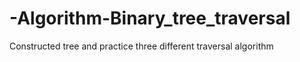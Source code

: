 # -Algorithm-Binary_tree_traversal
Constructed tree and practice three different traversal algorithm
